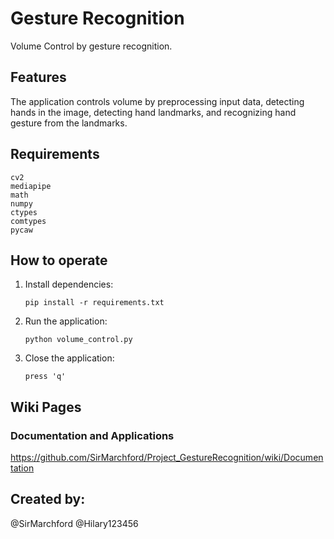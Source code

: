 # Gesture Recognition
Volume Control by gesture recognition.
## Features
The application controls volume by preprocessing input data, detecting hands in the image, detecting hand landmarks, and recognizing hand gesture from the landmarks.
## Requirements
```
cv2
mediapipe
math
numpy
ctypes
comtypes
pycaw
```
## How to operate
1. Install dependencies:
   ```
   pip install -r requirements.txt
   ```
2. Run the application:
   ```
   python volume_control.py
   ```
3. Close the application:
   ```
   press 'q'
   ```
## Wiki Pages
### Documentation and Applications
https://github.com/SirMarchford/Project_GestureRecognition/wiki/Documentation

## Created by:
@SirMarchford
@Hilary123456
